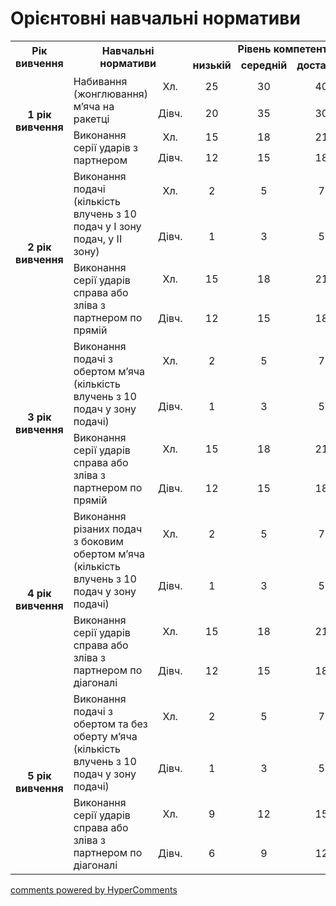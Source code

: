 <div id="hypercomments_widget" class="js-hypercomments-widget invisible"></div>

Орієнтовні навчальні нормативи
=============================

<table>
<tbody>
<tr class="header">
<td rowspan="2" align="center"><b>Рік вивчення</b></td>
<td rowspan="2" colspan="2" align="center"><b>Навчальні нормативи</b></td>
<td colspan="4" align="center"><b>Рівень компетентності</b></td>
</tr>
<tr class="odd">
<td align="center"><b>низькій</b></td>
<td align="center"><b>середній</b></td>
<td align="center"><b>достатній</b></td>
<td align="center"><b>високий</b></td>
</tr>
<tr class="even">
<td rowspan="4" align="center"><b>1 рік вивчення</b></td>
<td rowspan="2">Набивання (жонглювання) м’яча на ракетці</td>
<td align="center">Хл.</td>
<td align="center">25</td>
<td align="center">30</td>
<td align="center">40</td>
<td align="center">45</td>
</tr>
<tr class="odd">
<td align="center">Дівч.</td>
<td align="center">20</td>
<td align="center">35</td>
<td align="center">30</td>
<td align="center">35</td>
</tr>
<tr class="even">
<td rowspan="2">Виконання серії ударів з партнером</td>
<td align="center">Хл.</td>
<td align="center">15</td>
<td align="center">18</td>
<td align="center">21</td>
<td align="center">24</td>
</tr>
<tr class="odd">
<td align="center">Дівч.</td>
<td align="center">12</td>
<td align="center">15</td>
<td align="center">18</td>
<td align="center">21</td>
</tr>
<tr class="even">
<td rowspan="4" align="center"><b>2 рік вивчення</b></td>
<td rowspan="2">Виконання подачі (кількість влучень з 10 подач у І зону подач, у ІІ зону)</td>
<td align="center">Хл.</td>
<td align="center">2</td>
<td align="center">5</td>
<td align="center">7</td>
<td align="center">9</td>
</tr>
<tr class="odd">
<td align="center">Дівч.</td>
<td align="center">1</td>
<td align="center">3</td>
<td align="center">5</td>
<td align="center">7</td>
</tr>
<tr class="even">
<td rowspan="2">Виконання серії ударів справа або зліва з партнером по прямій</td>
<td align="center">Хл.</td>
<td align="center">15</td>
<td align="center">18</td>
<td align="center">21</td>
<td align="center">24</td>
</tr>
<tr class="odd">
<td align="center">Дівч.</td>
<td align="center">12</td>
<td align="center">15</td>
<td align="center">18</td>
<td align="center">21</td>
</tr>
<tr class="even">
<td rowspan="4" align="center"><b>3 рік вивчення</b></td>
<td rowspan="2">Виконання подачі з обертом м’яча (кількість влучень з 10 подач у зону подачі)</td>
<td align="center">Хл.</td>
<td align="center">2</td>
<td align="center">5</td>
<td align="center">7</td>
<td align="center">9</td>
</tr>
<tr class="odd">
<td align="center">Дівч.</td>
<td align="center">1</td>
<td align="center">3</td>
<td align="center">5</td>
<td align="center">7</td>
</tr>
<tr class="even">
<td rowspan="2">Виконання серії ударів справа або зліва з партнером по прямій</td>
<td align="center">Хл.</td>
<td align="center">15</td>
<td align="center">18</td>
<td align="center">21</td>
<td align="center">24</td>
</tr>
<tr class="odd">
<td align="center">Дівч.</td>
<td align="center">12</td>
<td align="center">15</td>
<td align="center">18</td>
<td align="center">21</td>
</tr>
<tr class="even">
<td rowspan="4" align="center"><b>4 рік вивчення</b></td>
<td rowspan="2">Виконання різаних подач з боковим обертом м’яча (кількість влучень з 10 подач у зону подачі)</td>
<td align="center">Хл.</td>
<td align="center">2</td>
<td align="center">5</td>
<td align="center">7</td>
<td align="center">9</td>
</tr>
<tr class="odd">
<td align="center">Дівч.</td>
<td align="center">1</td>
<td align="center">3</td>
<td align="center">5</td>
<td align="center">7</td>
</tr>
<tr class="even">
<td rowspan="2">Виконання серії ударів справа або зліва з партнером по діагоналі</td>
<td align="center">Хл.</td>
<td align="center">15</td>
<td align="center">18</td>
<td align="center">21</td>
<td align="center">24</td>
</tr>
<tr class="odd">
<td align="center">Дівч.</td>
<td align="center">12</td>
<td align="center">15</td>
<td align="center">18</td>
<td align="center">21</td>
</tr>
<tr class="even">
<td rowspan="4" align="center"><b>5 рік вивчення</b></td>
<td rowspan="2">Виконання подачі з обертом та без оберту м’яча (кількість влучень з 10 подач у зону подачі)</td>
<td align="center">Хл.</td>
<td align="center">2</td>
<td align="center">5</td>
<td align="center">7</td>
<td align="center">9</td>
</tr>
<tr class="odd">
<td align="center">Дівч.</td>
<td align="center">1</td>
<td align="center">3</td>
<td align="center">5</td>
<td align="center">7</td>
</tr>
<tr class="even">
<td rowspan="2">Виконання серії ударів справа або зліва з партнером по діагоналі</td>
<td align="center">Хл.</td>
<td align="center">9</td>
<td align="center">12</td>
<td align="center">15</td>
<td align="center">18</td>
</tr>
<tr class="odd">
<td align="center">Дівч.</td>
<td align="center">6</td>
<td align="center">9</td>
<td align="center">12</td>
<td align="center">15</td>
</tr>
</tbody>
</table>

<div class="js-hypercomments-container">
    <a href="http://hypercomments.com" class="hc-link" title="comments widget">comments powered by HyperComments</a>
</div>